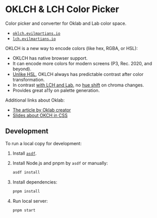 # OKLCH & LCH Color Picker

Color picker and converter for Oklab and Lab color space.

* [`oklch.evilmartians.io`](https://oklch.evilmartians.io/)
* [`lch.evilmartians.io`](https://lch.evilmartians.io/)

OKLCH is a new way to encode colors (like hex, RGBA, or HSL):

- OKLCH has native browser support.
- It can encode more colors for modern screens (P3, Rec. 2020, and beyond).
- [Unlike HSL], OKLCH always has predictable contrast
  after color transformation.
- In contrast [with LCH and Lab], no [hue shift] on chroma changes.
- Provides great a11y on palette generation.

Additional links about Oklab:

* [The article by Oklab creator](https://bottosson.github.io/posts/oklab/)
* [Slides about OKCH in CSS](https://slides.com/ai/oklch-css)

[Unlike HSL]: https://wildbit.com/blog/accessible-palette-stop-using-hsl-for-color-systems
[with LCH and Lab]: https://bottosson.github.io/posts/oklab/#blending-colors
[hue shift]: https://lch.evilmartians.io/#35,55,297,100


## Development

To run a local copy for development:

1. Install [`asdf`](https://github.com/asdf-vm/asdf).
2. Install Node.js and pnpm by `asdf` or manually:

   ```sh
   asdf install
   ```

3. Install dependencies:

   ```sh
   pnpm install
   ```

4. Run local server:

   ```sh
   pnpm start
   ```
